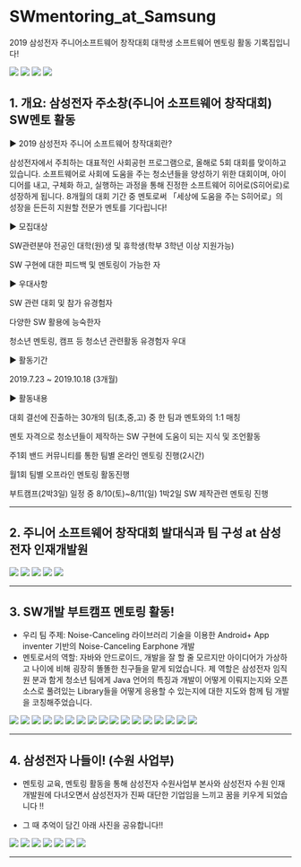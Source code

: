 # SWmentoring_at_Samsung
2019 삼성전자 주니어소프트웨어 창작대회 대학생 소프트웨어 멘토링 활동 기록집입니다!

<img src="prezi1.png">

<img src="A17.jpg">

<img src="B0.jpg">

<img src="B2.jpg">

## 1. 개요: 삼성전자 주소창(주니어 소프트웨어 창작대회) SW멘토 활동

▶ 2019 삼성전자 주니어 소프트웨어 창작대회란?

삼성전자에서 주최하는 대표적인 사회공헌 프로그램으로, 올해로 5회 대회를 맞이하고 있습니다. 소프트웨어로 사회에 도움을 주는 청소년들을 양성하기 위한 대회이며, 아이디어를 내고, 구체화 하고, 실행하는 과정을 통해 진정한 소프트웨어 히어로(S히어로)로 성장하게 됩니다. 8개월의 대회 기간 중 멘토로써 「세상에 도움을 주는 S히어로」의 성장을 든든히 지원할 전문가 멘토를 기다립니다!

▶ 모집대상

SW관련분야 전공인 대학(원)생 및 휴학생(학부 3학년 이상 지원가능)

SW 구현에 대한 피드백 및 멘토링이 가능한 자

▶ 우대사항

SW 관련 대회 및 참가 유경험자

다양한 SW 활용에 능숙한자

청소년 멘토링, 캠프 등 청소년 관련활동 유경험자 우대

▶ 활동기간

2019.7.23 ~ 2019.10.18 (3개월)

▶ 활동내용

대회 결선에 진출하는 30개의 팀(초,중,고) 중 한 팀과 멘토와의 1:1 매칭

멘토 자격으로 청소년들이 제작하는 SW 구현에 도움이 되는 지식 및 조언활동

주1회 밴드 커뮤니티를 통한 팀별 온라인 멘토링 진행(2시간)

월1회 팀별 오프라인 멘토링 활동진행 

부트캠프(2박3일) 일정 중 8/10(토)~8/11(일) 1박2일 SW 제작관련 멘토링 진행

---

## 2. 주니어 소프트웨어 창작대회 발대식과 팀 구성 at 삼성전자 인재개발원

<img src="B0.jpg">

<img src="B1.jpg">

<img src="B2.jpg">

<img src="B3.jpg">

<img src="B4.jpg">

---

## 3. SW개발 부트캠프 멘토링 활동!

- 우리 팀 주제: Noise-Canceling 라이브러리 기술을 이용한 Android+ App inventer 기반의 Noise-Canceling Earphone 개발 
- 멘토로서의 역할: 자바와 안드로이드, 개발을 잘 할 줄 모르지만 아이디어가 가상하고 나이에 비해 굉장히 똘똘한 친구들을 맡게 되었습니다. 제 역할은 삼성전자 임직원 분과 함게 청소년 팀에게 Java 언어의 특징과 개발이 어떻게 이뤄지는지와 오픈소스로 풀려있는 Library들을 어떻게 응용할 수 있는지에 대한 지도와 함께 팀 개발을 코칭해주었습니다. 

<img src="A1.jpg">

<img src="A5.jpg">

<img src="A6.jpg">

<img src="A7.jpg">

<img src="A8.jpg">

<img src="A9.jpg">

<img src="A10.jpg">

<img src="A11.jpg">

<img src="A12.jpg">

<img src="A13.jpg">

<img src="A14.jpg">

<img src="A15.jpg">

<img src="A16.jpg">

<img src="A1.jpg">

<img src="A2.jpg">

<img src="A3.jpg">

<img src="A4.jpg">

---

## 4. 삼성전자 나들이! (수원 사업부)

- 멘토링 교육, 멘토링 활동을 통해 삼성전자 수원사업부 본사와 삼성전자 수원 인재개발원에 다녀오면서 삼성전자가 진짜 대단한 기업임을 느끼고 꿈을 키우게 되었습니다 !! 

- 그 때 추억이 담긴 아래 사진을 공유합니다!! 

<img src="C00.jpg">

<img src="C1.jpg">

<img src="C2.jpg">

<img src="C3.jpg">

<img src="C4.jpg">

<img src="C5.jpg">

<img src="C6.jpg">



---


